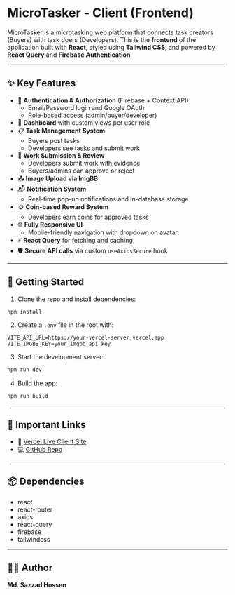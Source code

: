 # MicroTasker - Client (Frontend)

MicroTasker is a microtasking web platform that connects task creators (Buyers) with task doers (Developers). This is the **frontend** of the application built with **React**, styled using **Tailwind CSS**, and powered by **React Query** and **Firebase Authentication**.

---

## ✨ Key Features

- 🔐 **Authentication & Authorization** (Firebase + Context API)
  - Email/Password login and Google OAuth
  - Role-based access (admin/buyer/developer)
- 🧠 **Dashboard** with custom views per user role
- 📋 **Task Management System**
  - Buyers post tasks
  - Developers see tasks and submit work
- 🧾 **Work Submission & Review**
  - Developers submit work with evidence
  - Buyers/admins can approve or reject
- 📤 **Image Upload via ImgBB**
- 📬 **Notification System**
  - Real-time pop-up notifications and in-database storage
- 🪙 **Coin-based Reward System**
  - Developers earn coins for approved tasks
- 🌐 **Fully Responsive UI**
  - Mobile-friendly navigation with dropdown on avatar
- ⚡ **React Query** for fetching and caching
- 🛡️ **Secure API calls** via custom `useAxiosSecure` hook

---


## 🚀 Getting Started

1. Clone the repo and install dependencies:

```bash
npm install
```

2. Create a `.env` file in the root with:

```
VITE_API_URL=https://your-vercel-server.vercel.app
VITE_IMGBB_KEY=your_imgbb_api_key
```

3. Start the development server:

```bash
npm run dev
```

4. Build the app:

```bash
npm run build
```

---

## 🔗 Important Links

- 🔗 [Vercel Live Client Site](https://micro-task-cd4b7.web.app/)
- 💻 [GitHub Repo](https://github.com/Programming-Hero-Web-Course4/b11a12-client-side-MD-SAZZAD-HOSSEN-272)

---

## 📦 Dependencies

- react
- react-router
- axios
- react-query
- firebase
- tailwindcss

---

## 👨‍💻 Author

**Md. Sazzad Hossen**